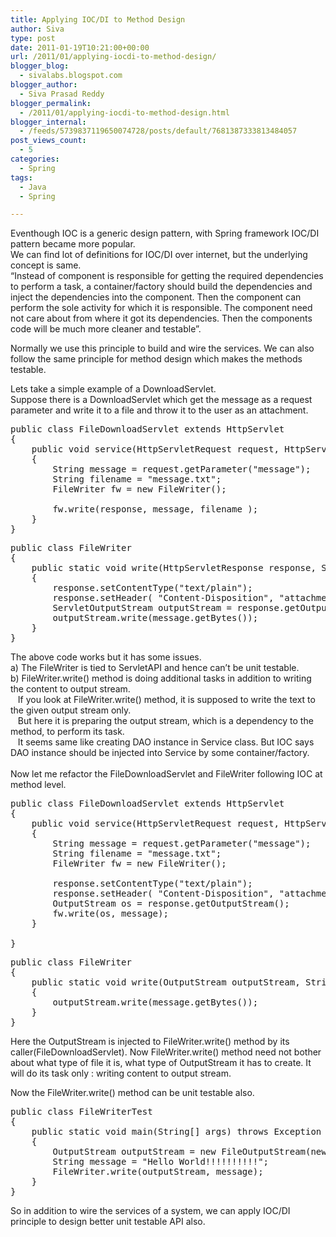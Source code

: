 ```yaml
---
title: Applying IOC/DI to Method Design
author: Siva
type: post
date: 2011-01-19T10:21:00+00:00
url: /2011/01/applying-iocdi-to-method-design/
blogger_blog:
  - sivalabs.blogspot.com
blogger_author:
  - Siva Prasad Reddy
blogger_permalink:
  - /2011/01/applying-iocdi-to-method-design.html
blogger_internal:
  - /feeds/5739837119650074728/posts/default/7681387333813484057
post_views_count:
  - 5
categories:
  - Spring
tags:
  - Java
  - Spring

---
```

Eventhough IOC is a generic design pattern, with Spring framework IOC/DI pattern became more popular.  
We can find lot of definitions for IOC/DI over internet, but the underlying concept is same.  
&#8220;Instead of component is responsible for getting the required dependencies to perform a task, a container/factory should build the dependencies and inject the dependencies into the component. Then the component can perform the sole activity for which it is responsible. The component need not care about from where it got its dependencies. Then the components code will be much more cleaner and testable&#8221;.

Normally we use this principle to build and wire the services. We can also follow the same principle for method design which makes the methods testable.

Lets take a simple example of a DownloadServlet.  
Suppose there is a DownloadServlet which get the message as a request parameter and write it to a file and throw it to the user as an attachment.

<pre>public class FileDownloadServlet extends HttpServlet <br />{<br />&nbsp;&nbsp;&nbsp; public void service(HttpServletRequest request, HttpServletResponse response) throws ServletException, IOException <br />&nbsp;&nbsp;&nbsp; {<br />&nbsp;&nbsp;&nbsp; &nbsp;&nbsp;&nbsp; String message = request.getParameter("message");<br />&nbsp;&nbsp;&nbsp; &nbsp;&nbsp;&nbsp; String filename = "message.txt";<br />&nbsp;&nbsp;&nbsp; &nbsp;&nbsp;&nbsp; FileWriter fw = new FileWriter();<br />&nbsp;&nbsp;&nbsp; &nbsp;&nbsp;&nbsp; <br />&nbsp;&nbsp;&nbsp; &nbsp;&nbsp;&nbsp; fw.write(response, message, filename );&nbsp;&nbsp;&nbsp; &nbsp;&nbsp;&nbsp; <br />&nbsp;&nbsp;&nbsp; }<br />}<br /></pre>

<pre>public class FileWriter<br />{<br />&nbsp;&nbsp;&nbsp; public static void write(HttpServletResponse response, String message, String filename) throws IOException<br />&nbsp;&nbsp;&nbsp; {<br />&nbsp;&nbsp;&nbsp; &nbsp;&nbsp;&nbsp; response.setContentType("text/plain");<br />&nbsp;&nbsp;&nbsp; &nbsp;&nbsp;&nbsp; response.setHeader( "Content-Disposition", "attachment; filename="" + filename + """ );<br />&nbsp;&nbsp;&nbsp; &nbsp;&nbsp;&nbsp; ServletOutputStream outputStream = response.getOutputStream();<br />&nbsp;&nbsp;&nbsp; &nbsp;&nbsp;&nbsp; outputStream.write(message.getBytes());<br />&nbsp;&nbsp;&nbsp; }<br />}<br /></pre>

The above code works but it has some issues.  
a) The FileWriter is tied to ServletAPI and hence can&#8217;t be unit testable.  
b) FileWriter.write() method is doing additional tasks in addition to writing the content to output stream.  
&nbsp;&nbsp; If you look at FileWriter.write() method, it is supposed to write the text to the given output stream only.  
&nbsp;&nbsp; But here it is preparing the output stream, which is a dependency to the method, to perform its task.   
&nbsp;&nbsp; It seems same like creating DAO instance in Service class. But IOC says DAO instance should be injected into Service by some container/factory.  
&nbsp;&nbsp;   
Now let me refactor the FileDownloadServlet and FileWriter following IOC at method level.

<pre>public class FileDownloadServlet extends HttpServlet <br />{<br />&nbsp;&nbsp;&nbsp; public void service(HttpServletRequest request, HttpServletResponse response) throws ServletException, IOException <br />&nbsp;&nbsp;&nbsp; {<br />&nbsp;&nbsp;&nbsp; &nbsp;&nbsp;&nbsp; String message = request.getParameter("message");<br />&nbsp;&nbsp;&nbsp; &nbsp;&nbsp;&nbsp; String filename = "message.txt";<br />&nbsp;&nbsp;&nbsp; &nbsp;&nbsp;&nbsp; FileWriter fw = new FileWriter();<br />&nbsp;&nbsp;&nbsp; &nbsp;&nbsp;&nbsp; <br />&nbsp;&nbsp;&nbsp; &nbsp;&nbsp;&nbsp; response.setContentType("text/plain");<br />&nbsp;&nbsp;&nbsp; &nbsp;&nbsp;&nbsp; response.setHeader( "Content-Disposition", "attachment; filename="" + filename + """ );<br />&nbsp;&nbsp;&nbsp; &nbsp;&nbsp;&nbsp; OutputStream os = response.getOutputStream();<br />&nbsp;&nbsp;&nbsp; &nbsp;&nbsp;&nbsp; fw.write(os, message);&nbsp;&nbsp;&nbsp; &nbsp;&nbsp;&nbsp; <br />&nbsp;&nbsp;&nbsp; }<br /><br />}<br /></pre>

<pre>public class FileWriter<br />{<br />&nbsp;&nbsp;&nbsp; public static void write(OutputStream outputStream, String message) throws IOException<br />&nbsp;&nbsp;&nbsp; {<br />&nbsp;&nbsp;&nbsp; &nbsp;&nbsp;&nbsp; outputStream.write(message.getBytes());<br />&nbsp;&nbsp;&nbsp; }<br />}<br /></pre>

Here the OutputStream is injected to FileWriter.write() method by its caller(FileDownloadServlet). Now FileWriter.write() method need not bother about what type of file it is, what type of OutputStream it has to create. It will do its task only : writing content to output stream.

Now the FileWriter.write() method can be unit testable also.

<pre>public class FileWriterTest<br />{<br />&nbsp;&nbsp;&nbsp; public static void main(String[] args) throws Exception<br />&nbsp;&nbsp;&nbsp; {<br />&nbsp;&nbsp;&nbsp; &nbsp;&nbsp;&nbsp; OutputStream outputStream = new FileOutputStream(new File("c:/message.txt"));<br />&nbsp;&nbsp;&nbsp; &nbsp;&nbsp;&nbsp; String message = "Hello World!!!!!!!!!!";&nbsp;&nbsp;&nbsp; &nbsp;&nbsp;&nbsp; <br />&nbsp;&nbsp;&nbsp; &nbsp;&nbsp;&nbsp; FileWriter.write(outputStream, message);<br />&nbsp;&nbsp;&nbsp; }<br />}<br /></pre>

So in addition to wire the services of a system, we can apply IOC/DI principle to design better unit testable API also.